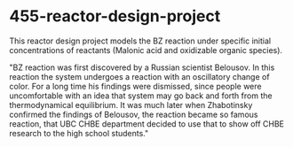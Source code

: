 # 455-reactor-design-project
This reactor design project models the BZ reaction under specific initial concentrations of reactants (Malonic acid and oxidizable organic species).

"BZ reaction was first discovered by a Russian scientist Belousov. In this reaction the system undergoes a reaction with an oscillatory change of color. For a long time his findings were dismissed, since people were uncomfortable with an idea that system may go back and forth from the thermodynamical equilibrium. It was much later when Zhabotinsky confirmed the findings of Belousov, the reaction became so famous reaction, that UBC CHBE department decided to use that to show off CHBE research to the high school students."
   
